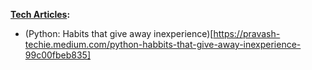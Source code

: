 **<ins>Tech Articles</ins>:**
* (Python: Habits that give away inexperience)[https://pravash-techie.medium.com/python-habbits-that-give-away-inexperience-99c00fbeb835]

